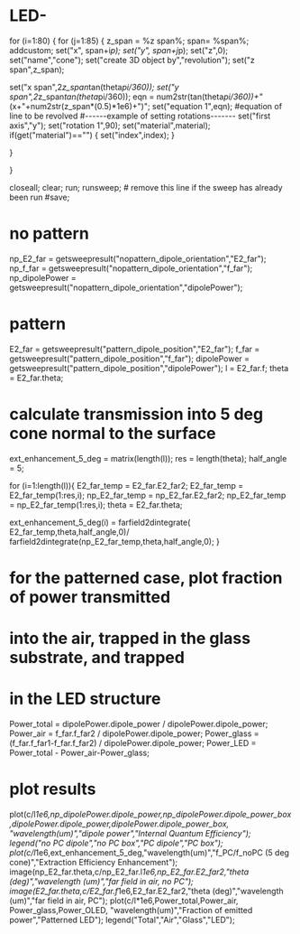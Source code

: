 # LED-
for (i=1:80)
{
 for (j=1:85)
{
z_span = %z span%;
span= %span%;
addcustom;
set("x", span+i*p);
set("y", span+j*p);
set("z",0);
set("name","cone");
set("create 3D object by","revolution");
set("z span",z_span);

set("x span",2*z_span*tan(theta*pi/360));
set("y span",2*z_span*tan(theta*pi/360));
eqn = num2str(tan(theta*pi/360))+"*(x+"+num2str(z_span*(0.5)*1e6)+")";
set("equation 1",eqn); #equation of line to be revolved
#------example of setting rotations-------
set("first axis","y");
set("rotation 1",90);
set("material",material);
if(get("material")=="<Object defined dielectric>") 
{ set("index",index); }




}

 
}




closeall; clear;
run;
runsweep; # remove this line if the sweep has already been run
#save;


# no pattern
np_E2_far = getsweepresult("nopattern_dipole_orientation","E2_far");
np_f_far = getsweepresult("nopattern_dipole_orientation","f_far");
np_dipolePower = getsweepresult("nopattern_dipole_orientation","dipolePower");

# pattern
E2_far = getsweepresult("pattern_dipole_position","E2_far");
f_far = getsweepresult("pattern_dipole_position","f_far");
dipolePower = getsweepresult("pattern_dipole_position","dipolePower");
l     = E2_far.f;
theta = E2_far.theta;



# calculate transmission into 5 deg cone normal to the surface
ext_enhancement_5_deg = matrix(length(l));
res = length(theta);
half_angle = 5;

for (i=1:length(l)){
  E2_far_temp = E2_far.E2_far2;
  E2_far_temp = E2_far_temp(1:res,i);
  np_E2_far_temp = np_E2_far.E2_far2;
  np_E2_far_temp = np_E2_far_temp(1:res,i);
  theta = E2_far.theta;

  ext_enhancement_5_deg(i) = farfield2dintegrate(   E2_far_temp,theta,half_angle,0)/
	                  farfield2dintegrate(np_E2_far_temp,theta,half_angle,0);
}

# for the patterned case, plot fraction of power transmitted 
# into the air, trapped in the glass substrate, and trapped
# in the LED structure

Power_total = dipolePower.dipole_power    / dipolePower.dipole_power;
Power_air   = f_far.f_far2                / dipolePower.dipole_power;
Power_glass = (f_far.f_far1-f_far.f_far2) / dipolePower.dipole_power;
Power_LED  = Power_total - Power_air-Power_glass;



# plot results
plot(c/l*1e6,np_dipolePower.dipole_power,np_dipolePower.dipole_power_box,dipolePower.dipole_power,dipolePower.dipole_power_box,
	"wavelength(um)","dipole power","Internal Quantum Efficiency");
legend("no PC dipole","no PC box","PC dipole","PC box");
plot(c/l*1e6,ext_enhancement_5_deg,"wavelength(um)","f_PC/f_noPC (5 deg cone)","Extraction Efficiency Enhancement");
image(np_E2_far.theta,c/np_E2_far.l*1e6,np_E2_far.E2_far2,"theta (deg)","wavelength (um)","far field in air, no PC");
image(E2_far.theta,c/E2_far.f*1e6,E2_far.E2_far2,"theta (deg)","wavelength (um)","far field in air, PC");
plot(c/l*1e6,Power_total,Power_air, Power_glass,Power_OLED,
	"wavelength(um)","Fraction of emitted power","Patterned LED");
legend("Total","Air","Glass","LED");

